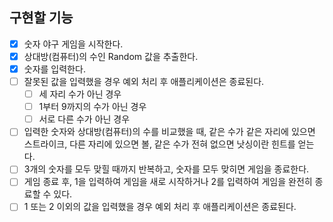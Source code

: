 ## 구현할 기능
- [x] 숫자 야구 게임을 시작한다.
- [x] 상대방(컴퓨터)의 수인 Random 값을 추출한다.
- [x] 숫자를 입력한다.
- [ ] 잘못된 값을 입력했을 경우 예외 처리 후 애플리케이션은 종료된다.
  - [ ] 세 자리 수가 아닌 경우
  - [ ] 1부터 9까지의 수가 아닌 경우
  - [ ] 서로 다른 수가 아닌 경우
- [ ] 입력한 숫자와 상대방(컴퓨터)의 수를 비교했을 때, 같은 수가 같은 자리에 있으면 스트라이크, 다른 자리에 있으면 볼, 같은 수가 전혀 없으면 낫싱이란 힌트를 얻는다.
- [ ] 3개의 숫자를 모두 맞힐 때까지 반복하고, 숫자를 모두 맞히면 게임을 종료한다.
- [ ] 게임 종료 후, 1을 입력하여 게임을 새로 시작하거나 2를 입력하여 게임을 완전히 종료할 수 있다. 
- [ ] 1 또는 2 이외의 값을 입력했을 경우 예외 처리 후 애플리케이션은 종료된다.
